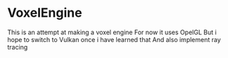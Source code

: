 # VoxelEngine
 This is an attempt at making a voxel engine
 For now it uses OpelGL
 But i hope to switch to Vulkan once i have learned that
 And also implement ray tracing
